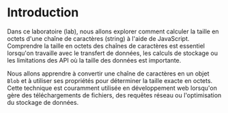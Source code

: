 # Introduction

Dans ce laboratoire (lab), nous allons explorer comment calculer la taille en octets d'une chaîne de caractères (string) à l'aide de JavaScript. Comprendre la taille en octets des chaînes de caractères est essentiel lorsqu'on travaille avec le transfert de données, les calculs de stockage ou les limitations des API où la taille des données est importante.

Nous allons apprendre à convertir une chaîne de caractères en un objet `Blob` et à utiliser ses propriétés pour déterminer la taille exacte en octets. Cette technique est couramment utilisée en développement web lorsqu'on gère des téléchargements de fichiers, des requêtes réseau ou l'optimisation du stockage de données.
